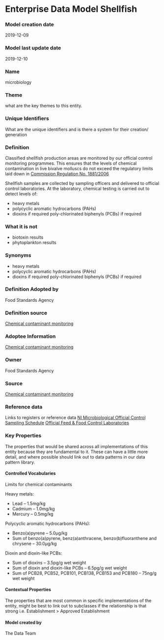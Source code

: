 # Enterprise Data Model Shellfish
### Model creation date
2019-12-09
### Model last update date
2019-12-10
### Name
microbiology
### Theme
what are the key themes to this entity.
### Unique Identifiers
What are the unique identifiers and is there a system for their creation/ generation
### Definition
Classified shellfish production areas are monitored by our official control monitoring programmes. This ensures that the levels of chemical contamination in live bivalve molluscs do not exceed the regulatory limits laid down in [Commission Regulation No. 1881/2006](https://eur-lex.europa.eu/legal-content/EN/TXT/PDF/?uri=CELEX:32006R1881&from=EN)

Shellfish samples are collected by sampling officers and delivered to official control laboratories. At the laboratory, chemical testing is carried out to detect levels of:
*   heavy metals
*   polycyclic aromatic hydrocarbons (PAHs)
*   dioxins if required poly-chlorinated biphenyls (PCBs) if required

### What it is not
*   biotoxin results
*   phytoplankton results

### Synonyms
*   heavy metals
*   polycyclic aromatic hydrocarbons (PAHs)
*   dioxins if required poly-chlorinated biphenyls (PCBs) if required

### Definition Adopted by
Food Standards Agency
### Definition source
[Chemical contaminant monitoring](https://www.food.gov.uk/business-guidance/chemical-contaminant-monitoring)
### Adoptee Information
[Chemical contaminant monitoring](https://www.food.gov.uk/business-guidance/chemical-contaminant-monitoring)
### Owner
Food Standards Agency
### Source
[Chemical contaminant monitoring](https://www.food.gov.uk/business-guidance/chemical-contaminant-monitoring)
### Reference data
Links to registers or reference data
[NI Microbiological Official Control Sampling Schedule](https://data.food.gov.uk/catalog/datasets/38f451c3-36d0-4a3f-b3eb-aa13d58699a0)
[Official Feed & Food Control Laboratories](https://data.food.gov.uk/catalog/datasets/342c0ca6-186b-456f-bded-539dcbf4d794)
### Key Properties
The properties that would be shared across all implementations of this entity because they are fundamental to it. These can have a little more detail, and where possible should link out to data patterns in our data pattern library.
#### Controlled Vocabularies
Limits for chemical contaminants

Heavy metals:
*   Lead – 1.5mg/kg
*   Cadmium – 1.0mg/kg
*   Mercury – 0.5mg/kg

Polycyclic aromatic hydrocarbons (PAHs):
*   Benzo(a)pyrene – 5.0µg/kg
*   Sum of benzo(a)pyrene, benz(a)anthracene, benzo(b)fluoranthene and chrysene – 30.0µg/kg

Dioxin and dioxin-like PCBs:
*   Sum of dioxins – 3.5pg/g wet weight
*   Sum of dioxin and dioxin-like PCBs – 6.5pg/g wet weight
*   Sum of PCB28, PCB52, PCB101, PCB138, PCB153 and PCB180 – 75ng/g wet weight

#### Contextual Properties
The properties that are most common in specific implementations of the entity, might be best to link out to subclasses if the relationship is that strong i.e. Establishment > Approved Establishment

#### Model created by
The Data Team
